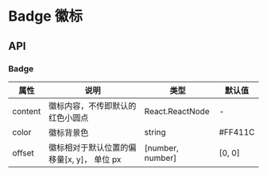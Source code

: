 # Badge 徽标

<code src="./demos/index.tsx"></code>

## API

### Badge

| 属性    | 说明                                       | 类型             | 默认值  |
| ------- | ------------------------------------------ | ---------------- | ------- |
| content | 徽标内容，不传即默认的红色小圆点           | React.ReactNode  | -       |
| color   | 徽标背景色                                 | string           | #FF411C |
| offset  | 徽标相对于默认位置的偏移量[x, y]， 单位 px | [number, number] | [0, 0]  |
